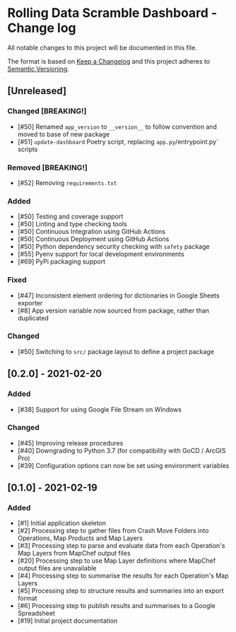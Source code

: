# Rolling Data Scramble Dashboard - Change log

All notable changes to this project will be documented in this file.

The format is based on [Keep a Changelog](http://keepachangelog.com/en/1.0.0/)
and this project adheres to [Semantic Versioning](http://semver.org/spec/v2.0.0.html).

## [Unreleased]

### Changed [BREAKING!]

* [#50] Renamed `app_version` to `__version__` to follow convention and moved to base of new package
* [#51] `update-dashboard` Poetry script, replacing `app.py`/entrypoint.py` scripts

### Removed [BREAKING!]

* [#52] Removing `requirements.txt`

### Added

* [#50] Testing and coverage support
* [#50] Linting and type checking tools
* [#50] Continuous Integration using GitHub Actions
* [#50] Continuous Deployment using GitHub Actions
* [#50] Python dependency security checking with `safety` package
* [#55] Pyenv support for local development environments
* [#69] PyPi packaging support

### Fixed

* [#47] Inconsistent element ordering for dictionaries in Google Sheets exporter
* [#8] App version variable now sourced from package, rather than duplicated

### Changed

* [#50] Switching to `src/` package layout to define a project package

## [0.2.0] - 2021-02-20

### Added

* [#38] Support for using Google File Stream on Windows

### Changed

* [#45] Improving release procedures
* [#40] Downgrading to Python 3.7 (for compatibility with GoCD / ArcGIS Pro)
* [#39] Configuration options can now be set using environment variables

## [0.1.0] - 2021-02-19

### Added

* [#1] Initial application skeleton
* [#2] Processing step to gather files from Crash Move Folders into Operations, Map Products and Map Layers
* [#3] Processing step to parse and evaluate data from each Operation's Map Layers from MapChef output files
* [#20] Processing step to use Map Layer definitions where MapChef output files are unavailable
* [#4] Processing step to summarise the results for each Operation's Map Layers
* [#5] Processing step to structure results and summaries into an export format
* [#6] Processing step to publish results and summarises to a Google Spreadsheet
* [#19] Initial project documentation
